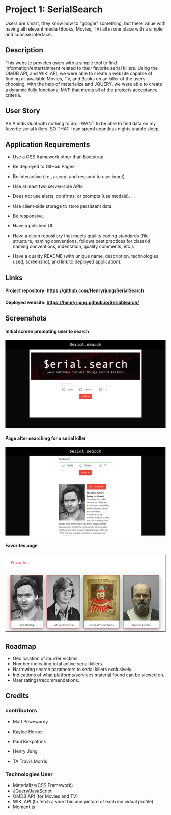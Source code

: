# Project 1: SerialSearch

Users are smart, they know how to "google" something, but there value with having all relevant media (Books, Movies, TV) all in one place with a simple and concise interface.

## Description

This website provides users with a simple tool to find information/entertainment related to their favorite serial killers. Using the OMDB API, and WIKI API, we were able to create a website capable of finding all available Movies, TV, and Books on an killer of the users choosing, with the help of materialize and JQUERY, we were able to create a dynamic fully functional MVP that meets all of the projects acceptance criteria. 

## User Story 

AS A individual with nothing to do.
I WANT to be able to find data on my favorite serial killers.
SO THAT I can spend countless nights unable sleep.


## Application Requirements

* Use a CSS framework other than Bootstrap.

* Be deployed to GitHub Pages.

* Be interactive (i.e., accept and respond to user input).

* Use at least two server-side APIs.

* Does not use alerts, confirms, or prompts (use modals).

* Use client-side storage to store persistent data.
* Be responsive.

* Have a polished UI.

* Have a clean repository that meets quality coding standards (file structure, naming conventions, follows best practices for class/id naming conventions, indentation, quality comments, etc.).

* Have a quality README (with unique name, description, technologies used, screenshot, and link to deployed application).

## Links

#### Project repository: https://github.com/Henryrjung/SerialSearch
#### Deployed website: https://henryrjung.github.io/SerialSearch/

## Screenshots
#### Initial screen prompting user to search

![Image 1](./assets/images/search_screen.PNG)

#### Page after searching for a serial killer

![Image 1](./assets/images/searched_killer.PNG)

#### Favorites page

![Image 1](./assets/images/favorites_page.PNG)

## Roadmap

* Geo location of murder victims.
* Number indicating total active serial killers.
* Narrowing search parameters to serial killers exclusively.
* Indications of what platforms/services material found can be viewed on.
* User ratings/recommendations.

## Credits

### contributors
* Matt Pewewardy
* Kaylee Horner
* Paul Kirkpatrick
* Henry Jung

* TA Travis Morris

### Technologies User

* Materialize(CSS Framework)
* JQuery/JavaScript
* OMDB API (for Movies and TV)
* WIKI API (to fetch a short bio and picture of each individual profile)
* Moment.js





